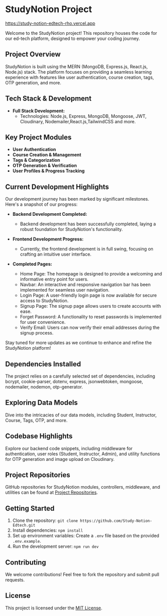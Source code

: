 # StudyNotion Project 
https://study-notion-edtech-rho.vercel.app

Welcome to the StudyNotion project! 
This repository houses the code for our ed-tech platform, designed to empower your coding journey.

## Project Overview

StudyNotion is built using the MERN (MongoDB, Express.js, React.js, Node.js) stack. The platform focuses on providing a seamless learning experience with features like user authentication, course creation, tags, OTP generation, and more.

## Tech Stack & Development

- **Full Stack Development:**
  - Technologies: Node.js, Express, MongoDB, Mongoose, JWT, Cloudinary, Nodemailer,React.js,TailwindCSS and more.

## Key Project Modules

- **User Authentication**
- **Course Creation & Management**
- **Tags & Categorization**
- **OTP Generation & Verification**
- **User Profiles & Progress Tracking**

## Current Development Highlights

Our development journey has been marked by significant milestones. Here's a snapshot of our progress:

- **Backend Development Completed:**
  - Backend development has been successfully completed, laying a robust foundation for StudyNotion's functionality.

- **Frontend Development Progress:**
  - Currently, the frontend development is in full swing, focusing on crafting an intuitive user interface.

- **Completed Pages:**
  - Home Page: The homepage is designed to provide a welcoming and informative entry point for users.
  - Navbar: An interactive and responsive navigation bar has been implemented for seamless user navigation.
  - Login Page: A user-friendly login page is now available for secure access to StudyNotion.
  - Signup Page: The signup page allows users to create accounts with ease.
  - Forget Password: A functionality to reset passwords is implemented for user convenience.
  - Verify Email: Users can now verify their email addresses during the signup process.

Stay tuned for more updates as we continue to enhance and refine the StudyNotion platform!

## Dependencies Installed

The project relies on a carefully selected set of dependencies, including bcrypt, cookie-parser, dotenv, express, jsonwebtoken, mongoose, nodemailer, nodemon, otp-generator.

## Exploring Data Models

Dive into the intricacies of our data models, including Student, Instructor, Course, Tags, OTP, and more.

## Codebase Highlights

Explore our backend code snippets, including middleware for authentication, user roles (Student, Instructor, Admin), and utility functions for OTP generation and image upload on Cloudinary.

## Project Repositories

GitHub repositories for StudyNotion modules, controllers, middleware, and utilities can be found at [Project Repositories](https://github.com/HarshalMjn/Study-Notion).

## Getting Started

1. Clone the repository: `git clone https://github.com/Study-Notion-Edtech.git`
2. Install dependencies: `npm install`
3. Set up environment variables: Create a `.env` file based on the provided `.env.example`.
4. Run the development server: `npm run dev`

## Contributing

We welcome contributions! Feel free to fork the repository and submit pull requests.

## License

This project is licensed under the [MIT License](LICENSE).
